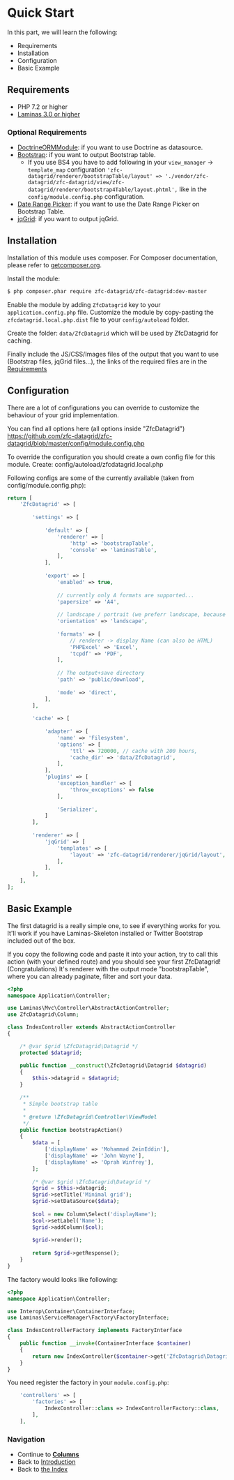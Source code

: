 # Quick Start

In this part, we will learn the following:

* Requirements
* Installation
* Configuration
* Basic Example

## Requirements

- PHP 7.2 or higher
- [Laminas 3.0 or higher](https://www.getlaminas.org/)

### Optional Requirements
- [DoctrineORMModule](https://github.com/doctrine/DoctrineORMModule): if you want to use Doctrine as datasource.
- [Bootstrap](http://getbootstrap.com/): if you want to output Bootstrap table.
    - If you use BS4 you have to add following in your `view_manager` -> `template_map` configuration `'zfc-datagrid/renderer/bootstrapTable/layout' => './vendor/zfc-datagrid/zfc-datagrid/view/zfc-datagrid/renderer/bootstrap4Table/layout.phtml',` like in the `config/module.config.php` configuration.  
- [Date Range Picker](https://github.com/dangrossman/bootstrap-daterangepicker): if you want to use the Date Range Picker on Bootstrap Table.
- [jqGrid](http://www.trirand.com): if you want to output jqGrid.

## Installation

Installation of this module uses composer. For Composer documentation, please refer to [getcomposer.org](http://getcomposer.org/).

Install the module:

```sh
$ php composer.phar require zfc-datagrid/zfc-datagrid:dev-master
```

Enable the module by adding `ZfcDatagrid` key to your `application.config.php` file. Customize the module by copy-pasting
the `zfcdatagrid.local.php.dist` file to your `config/autoload` folder.

Create the folder: `data/ZfcDatagrid` which will be used by ZfcDatagrid for caching.

Finally include the JS/CSS/Images files of the output that you want to use (Bootstrap files, jqGrid files...), the links of the required 
files are in the [Requirements](/docs/02.%20Quick%20Start.md#requirements)

## Configuration

There are a lot of configurations you can override to customize the behaviour of your grid implementation.

You can find all options here (all options inside "ZfcDatagrid") https://github.com/zfc-datagrid/zfc-datagrid/blob/master/config/module.config.php

To override the configuration you should create a own config file for this module. Create: config/autoload/zfcdatagrid.local.php

Following configs are some of the currently available (taken from config/module.config.php):

```php
return [
    'ZfcDatagrid' => [
        
        'settings' => [
            
            'default' => [
                'renderer' => [
                    'http' => 'bootstrapTable',
                    'console' => 'laminasTable',
                ],
            ],
            
            'export' => [
                'enabled' => true,
                
                // currently only A formats are supported...
                'papersize' => 'A4',
                
                // landscape / portrait (we preferr landscape, because datagrids are often wide)
                'orientation' => 'landscape',
                
                'formats' => [
                    // renderer -> display Name (can also be HTML)
                    'PHPExcel' => 'Excel',
                    'tcpdf' => 'PDF',
                ],
                
                // The output+save directory
                'path' => 'public/download',
                
                'mode' => 'direct',
            ],
        ],
        
        'cache' => [
            
            'adapter' => [
                'name' => 'Filesystem',
                'options' => [
                    'ttl' => 720000, // cache with 200 hours,
                    'cache_dir' => 'data/ZfcDatagrid',
                ],
            ],
            'plugins' => [
                'exception_handler' => [
                    'throw_exceptions' => false
                ],
                
                'Serializer',
            ]
        ],
        
        'renderer' => [
            'jqGrid' => [
                'templates' => [
                    'layout' => 'zfc-datagrid/renderer/jqGrid/layout',
                ],
            ],
        ],
    ],
];
```

## Basic Example

The first datagrid is a really simple one, to see if everything works for you. 
It'll work if you have Laminas-Skeleton installed or Twitter Bootstrap included out of the box.

If you copy the following code and paste it into your action, try to call this action (with your defined route) and you should see your 
first ZfcDatagrid! (Congratulations) It's renderer with the output mode "bootstrapTable", where you can already paginate, filter and sort your data.


```php
<?php
namespace Application\Controller;

use Laminas\Mvc\Controller\AbstractActionController;
use ZfcDatagrid\Column;

class IndexController extends AbstractActionController
{

    /* @var $grid \ZfcDatagrid\Datagrid */
    protected $datagrid;

    public function __construct(\ZfcDatagrid\Datagrid $datagrid)
    {
        $this->datagrid = $datagrid;
    }

    /**
     * Simple bootstrap table
     *
     * @return \ZfcDatagrid\Controller\ViewModel
     */
    public function bootstrapAction()
    {
        $data = [
            ['displayName' => 'Mohammad ZeinEddin'],
            ['displayName' => 'John Wayne'],
            ['displayName' => 'Oprah Winfrey'],
        ];
        
        /* @var $grid \ZfcDatagrid\Datagrid */
        $grid = $this->datagrid;
        $grid->setTitle('Minimal grid');
        $grid->setDataSource($data);
        
        $col = new Column\Select('displayName');
        $col->setLabel('Name');
        $grid->addColumn($col);
        
        $grid->render();
        
        return $grid->getResponse();
    }
}
```

The factory would looks like following:

```php
<?php
namespace Application\Controller;

use Interop\Container\ContainerInterface;
use Laminas\ServiceManager\Factory\FactoryInterface;

class IndexControllerFactory implements FactoryInterface
{
    public function __invoke(ContainerInterface $container)
    {
        return new IndexController($container->get('ZfcDatagrid\Datagrid'));
    }
}
```

You need register the factory in your `module.config.php`:

```php
    'controllers' => [
        'factories' => [
            IndexController::class => IndexControllerFactory::class,
        ],
    ],
```

### Navigation

* Continue to [**Columns**](/docs/03.%20Columns.md)
* Back to [Introduction](/docs/01.%20Introduction.md)
* Back to [the Index](/docs/README.md)

